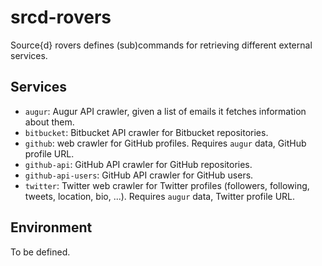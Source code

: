 # srcd-rovers

Source{d} rovers defines (sub)commands for retrieving different external services.

## Services

- `augur`: Augur API crawler, given a list of emails it fetches information about them.
- `bitbucket`: Bitbucket API crawler for Bitbucket repositories.
- `github`: web crawler for GitHub profiles. Requires `augur` data, GitHub profile URL.
- `github-api`: GitHub API crawler for GitHub repositories.
- `github-api-users`: GitHub API crawler for GitHub users.
- `twitter`: Twitter web crawler for Twitter profiles (followers, following, tweets, location, bio, ...). Requires `augur` data, Twitter profile URL.

## Environment

To be defined.
